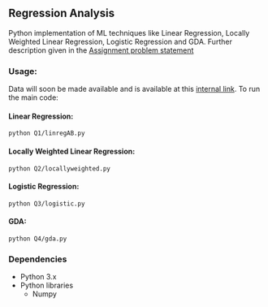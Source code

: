 ## Regression Analysis

Python implementation of ML techniques like Linear Regression, Locally Weighted Linear Regression, Logistic Regression and GDA. Further description given in the [Assignment problem statement](https://github.com/udayinbiswas/ML_Regression/blob/master/Assignment_1.pdf)

### Usage:
Data will soon be made available and is available at this [internal link](http://www.cse.iitd.ac.in/~parags/teaching/2018/col774/assignments/ass1/ass1_data.zip). To run the main code:
#### Linear Regression:
`python Q1/linregAB.py`
#### Locally Weighted Linear Regression:
`python Q2/locallyweighted.py`
#### Logistic Regression:
`python Q3/logistic.py`
#### GDA:
`python Q4/gda.py`

### Dependencies

* Python 3.x
* Python libraries
  * Numpy
  

  


